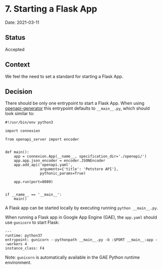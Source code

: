 # 7. Starting a Flask App

Date: 2021-03-11

## Status

Accepted

## Context

We feel the need to set a standard for starting a Flask App.

## Decision

There should be only one entrypoint to start a Flask App. When using [openapi-generator](https://github.com/OpenAPITools/openapi-generator) this entrypoint defaults to `__main__.py`, which should look similar to:

```
#!/usr/bin/env python3

import connexion

from openapi_server import encoder


def main():
    app = connexion.App(__name__, specification_dir='./openapi/')
    app.app.json_encoder = encoder.JSONEncoder
    app.add_api('openapi.yaml',
                arguments={'title': 'Petstore API'},
                pythonic_params=True)

    app.run(port=8080)


if __name__ == '__main__':
    main()
```



A Flask app can be started locally by executing running `python __main__.py`.

When running a Flask app in Google App Engine (GAE), the `app.yaml` should use `gunicorn` to start Flask:

```
---
runtime: python37
entrypoint: gunicorn --pythonpath __main__.py -b :$PORT __main__:app --workers 4
instance_class: F4
```

Note: `gunicorn` is automatically available in the GAE Python runtime environment.
